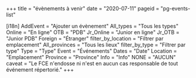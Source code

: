 +++
title = "évènements à venir"
date = "2020-07-11"
pageid = "pg-events-list"

[i18n]
    AddEvent = "Ajouter un évènement"
    All_types = "Tous les types"
    Online = "En ligne"
    OTB = "PDB"
    Jr_Online = "Junior en ligne"
    Jr_OTB = "Junior PDB"
    Foreign = "Étranger"
    filter_by_location = "Filtrer par emplacement"
    All_provinces = "Tous les lieux"
    filter_by_type = "Filtrer par type"
    Type = "Type"
    Event = "Événements"
    Dates = "Date"
    Location = "Emplacement"
    Province = "Province"
    Info = "Info"
    NONE = "AUCUN"
    caveat = "Le FCE n'endosse ni n'est en aucun cas responsable de tout événement répertorié."
+++


